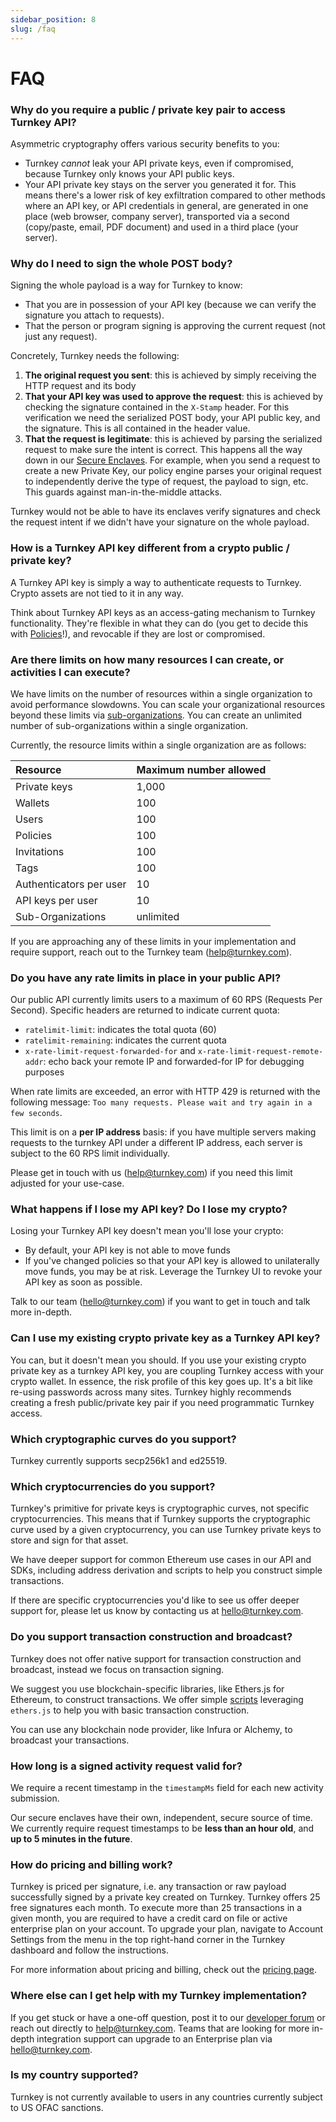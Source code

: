 ```yaml
---
sidebar_position: 8
slug: /faq
---
```

# FAQ

### Why do you require a public / private key pair to access Turnkey API?

Asymmetric cryptography offers various security benefits to you:

- Turnkey _cannot_ leak your API private keys, even if compromised, because Turnkey only knows your API public keys.
- Your API private key stays on the server you generated it for. This means there's a lower risk of key exfiltration compared to other methods where an API key, or API credentials in general, are generated in one place (web browser, company server), transported via a second (copy/paste, email, PDF document) and used in a third place (your server).

### Why do I need to sign the whole POST body?

Signing the whole payload is a way for Turnkey to know:

- That you are in possession of your API key (because we can verify the signature you attach to requests).
- That the person or program signing is approving the current request (not just any request).

Concretely, Turnkey needs the following:

1. **The original request you sent**: this is achieved by simply receiving the HTTP request and its body
2. **That your API key was used to approve the request**: this is achieved by checking the signature contained in the `X-Stamp` header. For this verification we need the serialized POST body, your API public key, and the signature. This is all contained in the header value.
3. **That the request is legitimate**: this is achieved by parsing the serialized request to make sure the intent is correct. This happens all the way down in our [Secure Enclaves](./security/Secure-enclaves.md). For example, when you send a request to create a new Private Key, our policy engine parses your original request to independently derive the type of request, the payload to sign, etc. This guards against man-in-the-middle attacks.

Turnkey would not be able to have its enclaves verify signatures and check the request intent if we didn't have your signature on the whole payload.

### How is a Turnkey API key different from a crypto public / private key?

A Turnkey API key is simply a way to authenticate requests to Turnkey. Crypto assets are not tied to it in any way.

Think about Turnkey API keys as an access-gating mechanism to Turnkey functionality. They're flexible in what they can do (you get to decide this with [Policies](./policy-management/Policy-overview.md)!), and revocable if they are lost or compromised.

### Are there limits on how many resources I can create, or activities I can execute?

We have limits on the number of resources within a single organization to avoid performance slowdowns. You can scale your organizational resources beyond these limits via [sub-organizations](./getting-started/Sub-Organizations.md). You can create an unlimited number of sub-organizations within a single organization.

Currently, the resource limits within a single organization are as follows:

| Resource                | Maximum number allowed |
| :---------------------- | :--------------------- |
| Private keys            | 1,000                  |
| Wallets                 | 100                    |
| Users                   | 100                    |
| Policies                | 100                    |
| Invitations             | 100                    |
| Tags                    | 100                    |
| Authenticators per user | 10                     |
| API keys per user       | 10                     |
| Sub-Organizations       | unlimited              |

If you are approaching any of these limits in your implementation and require support, reach out to the Turnkey team (<help@turnkey.com>).

### Do you have any rate limits in place in your public API?

Our public API currently limits users to a maximum of 60 RPS (Requests Per Second). Specific headers are returned to indicate current quota:
* `ratelimit-limit`: indicates the total quota (60)
* `ratelimit-remaining`: indicates the current quota
* `x-rate-limit-request-forwarded-for` and `x-rate-limit-request-remote-addr`: echo back your remote IP and forwarded-for IP for debugging purposes

When rate limits are exceeded, an error with HTTP 429 is returned with the following message: `Too many requests. Please wait and try again in a few seconds`.

This limit is on a **per IP address** basis: if you have multiple servers making requests to the turnkey API under a different IP address, each server is subject to the 60 RPS limit individually.

Please get in touch with us (<help@turnkey.com>) if you need this limit adjusted for your use-case.

### What happens if I lose my API key? Do I lose my crypto?

Losing your Turnkey API key doesn't mean you'll lose your crypto:

- By default, your API key is not able to move funds
- If you've changed policies so that your API key is allowed to unilaterally move funds, you may be at risk. Leverage the Turnkey UI to revoke your API key as soon as possible.

Talk to our team (<hello@turnkey.com>) if you want to get in touch and talk more in-depth.

### Can I use my existing crypto private key as a Turnkey API key?

You can, but it doesn't mean you should. If you use your existing crypto private key as a turnkey API key, you are coupling Turnkey access with your crypto wallet. In essence, the risk profile of this key goes up. It's a bit like re-using passwords across many sites. Turnkey highly recommends creating a fresh public/private key pair if you need programmatic Turnkey access.

### Which cryptographic curves do you support?

Turnkey currently supports secp256k1 and ed25519.

### Which cryptocurrencies do you support?

Turnkey's primitive for private keys is cryptographic curves, not specific cryptocurrencies. This means that if Turnkey supports the cryptographic curve used by a given cryptocurrency, you can use Turnkey private keys to store and sign for that asset.

We have deeper support for common Ethereum use cases in our API and SDKs, including address derivation and scripts to help you construct simple transactions.

If there are specific cryptocurrencies you'd like to see us offer deeper support for, please let us know by contacting us at <hello@turnkey.com>.

### Do you support transaction construction and broadcast?

Turnkey does not offer native support for transaction construction and broadcast, instead we focus on transaction signing.

We suggest you use blockchain-specific libraries, like Ethers.js for Ethereum, to construct transactions. We offer simple [scripts](https://github.com/tkhq/sdk/tree/main/examples/with-ethers/) leveraging `ethers.js` to help you with basic transaction construction.

You can use any blockchain node provider, like Infura or Alchemy, to broadcast your transactions.

### How long is a signed activity request valid for?

We require a recent timestamp in the `timestampMs` field for each new activity submission.

Our secure enclaves have their own, independent, secure source of time. We currently require request timestamps to be **less than an hour old**, and **up to 5 minutes in the future**.

### How do pricing and billing work? 

Turnkey is priced per signature, i.e. any transaction or raw payload successfully signed by a private key created on Turnkey. Turnkey offers 25 free signatures each month. To execute more than 25 transactions in a given month, you are required to have a credit card on file or active enterprise plan on your account. To upgrade your plan, navigate to Account Settings from the menu in the top right-hand corner in the Turnkey dashboard and follow the instructions. 

For more information about pricing and billing, check out the [pricing page](https://www.turnkey.com/pricing).

### Where else can I get help with my Turnkey implementation?

If you get stuck or have a one-off question, post it to our [developer forum](https://github.com/orgs/tkhq/discussions) or reach out directly to help@turnkey.com. Teams that are looking for more in-depth integration support can upgrade to an Enterprise plan via hello@turnkey.com.  

### Is my country supported?

Turnkey is not currently available to users in any countries currently subject to US OFAC sanctions. 
